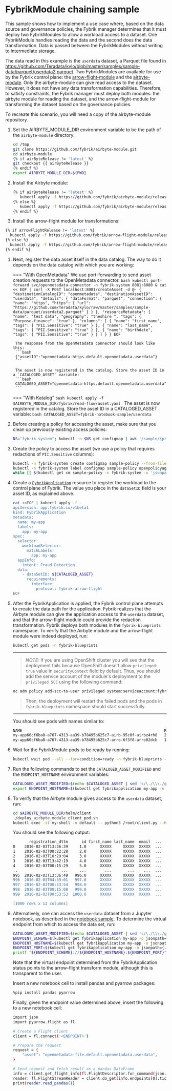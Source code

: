<!--
{% set arrowFlightRelease = get_module_version(FybrikRelease,arrowFlight) %}
{% set currentRelease = fybrik_version(FybrikRelease) %}
{% set currentImageTag = fybrik_image_version(FybrikRelease) %}
{% set airByteRelease = get_module_version(FybrikRelease,airByte) %}
-->
# FybrikModule chaining sample

This sample shows how to implement a use case where, based on the data source and governance policies, the Fybrik manager determines that it must deploy two FybrikModules to allow a workload access to a dataset. One FybrikModule handles reading the data and the second does the data transformation. Data is passed between the FybrikModules without writing to intermediate storage.

The data read in this example is the `userdata` dataset, a Parquet file found in https://github.com/Teradata/kylo/blob/master/samples/sample-data/parquet/userdata2.parquet. Two FybrikModules are available for use by the Fybrik control plane: the [arrow-flight-module](https://github.com/fybrik/arrow-flight-module) and the [airbyte-module](https://github.com/fybrik/airbyte-module). Only the airbyte-module can give read access to the dataset. However, it does not have any data transformation capabilities. Therefore, to satisfy constraints, the Fybrik manager must deploy both modules: the airbyte module for reading the dataset, and the arrow-flight-module for transforming the dataset based on the governance policies.

To recreate this scenario, you will need a copy of the airbyte-module repository.

1. Set the AIRBYTE_MODULE_DIR environment variable to be the path of the `airbyte-module` directory:
    ```bash
    cd /tmp
    git clone https://github.com/fybrik/airbyte-module.git
    cd airbyte-module
    {% if airByteRelease != 'latest' %}
    git checkout {{ airByteRelease }}
    {% endif %}
    export AIRBYTE_MODULE_DIR=${PWD}
    ```

1. Install the Airbyte module:
    ```bash
    {% if airByteRelease != 'latest' %}
       kubectl apply -f https://github.com/fybrik/airbyte-module/releases/download/{{ airByteRelease }}/module.yaml -n fybrik-system
    {% else %}
       kubectl apply -f https://github.com/fybrik/airbyte-module/releases/{{ airByteRelease }}/download/module.yaml -n fybrik-system
    {% endif %}
    ```

1. Install the arrow-flight module for transformations:
```bash
{% if arrowFlightRelease != 'latest' %}
  kubectl apply -f https://github.com/fybrik/arrow-flight-module/releases/download/{{ arrowFlightRelease }}/module.yaml -n fybrik-system
{% else %}
  kubectl apply -f https://github.com/fybrik/arrow-flight-module/releases/{{ arrowFlightRelease }}/download/module.yaml -n fybrik-system
{% endif %}
```

1. Next, register the data asset itself in the data catalog. The way to do it depends on the data catalog with which you are working:

    === "With OpenMetadata"
        We use port-forwarding to send asset creation requests to the OpenMetadata connector.
        ```bash
        kubectl port-forward svc/openmetadata-connector -n fybrik-system 8081:8080 &
        cat << EOF | curl -X POST localhost:8081/createAsset -d @-
        {
          "destinationCatalogID": "openmetadata",
          "destinationAssetID": "userdata",
          "details": {
            "dataFormat": "parquet",
            "connection": {
              "name": "https",
              "https": {
                "url": "https://github.com/Teradata/kylo/raw/master/samples/sample-data/parquet/userdata2.parquet"
              }
            }
          },
          "resourceMetadata": {
            "name": "test data",
            "geography": "theshire ",
            "tags": {
              "Purpose.finance": "true"
            },
            "columns": [
              {
                "name": "first_name",
                "tags": {
                  "PII.Sensitive": "true"
                }
              },
              {
                "name": "last_name",
                "tags": {
                  "PII.Sensitive": "true"
                }
              },
              {
                "name": "birthdate",
                "tags": {
                  "PII.Sensitive": "true"
                }
              }
            ]
          }
        }
        EOF
        ```

        The response from the OpenMetadata connector should look like this:
        ```bash
        {"assetID":"openmetadata-https.default.openmetadata.userdata"}
        ```

        The asset is now registered in the catalog. Store the asset ID in a `CATALOGED_ASSET` variable:
        ```bash
        CATALOGED_ASSET="openmetadata-https.default.openmetadata.userdata"
        ```

    === "With Katalog"
        ```bash
        kubectl apply -f $AIRBYTE_MODULE_DIR/fybrik/read-flow/asset.yaml
        ```
        The asset is now registered in the catalog. Store the asset ID in a CATALOGED_ASSET variable:
        ```bash
        CATALOGED_ASSET=fybrik-notebook-sample/userdata
        ```

1. Before creating a policy for accessing the asset, make sure that you clean up previously existing access policies:
   ```bash
   NS="fybrik-system"; kubectl -n $NS get configmap | awk '/sample/{print $1}' | xargs  kubectl delete -n $NS configmap
   ```

1. Create the policy to access the asset (we use a policy that requires redactions of `PII.Sensitive` columns):
   ```bash
   kubectl -n fybrik-system create configmap sample-policy --from-file=$AIRBYTE_MODULE_DIR/fybrik/sample-policy-restrictive.rego
   kubectl -n fybrik-system label configmap sample-policy openpolicyagent.org/policy=rego
   while [[ $(kubectl get cm sample-policy -n fybrik-system -o 'jsonpath={.metadata.annotations.openpolicyagent\.org/policy-status}') != '{"status":"ok"}' ]]; do echo "waiting for policy to be applied" && sleep 5; done
   ```

1. Create a [`FybrikApplication`](../reference/crds.md#fybrikapplication) resource to register the workload to the control plane of Fybrik. The value you place in the `dataSetID` field is your asset ID, as explained above.

    ```bash
    cat <<EOF | kubectl apply -f -
    apiVersion: app.fybrik.io/v1beta1
    kind: FybrikApplication
    metadata:
      name: my-app
      labels:
        app: my-app
    spec:
      selector:
        workloadSelector:
          matchLabels:
            app: my-app
      appInfo:
        intent: Fraud Detection
      data:
        - dataSetID: ${CATALOGED_ASSET}
          requirements:
            interface:
              protocol: fybrik-arrow-flight
    EOF
    ```

1. After the FybrikApplication is applied, the Fybrik control plane attempts to create the data path for the application. Fybrik realizes that the Airbyte module can give the application access to the `userdata` dataset, and that the arrow-flight module could provide the redaction transformation. Fybrik deploys both modules in the `fybrik-blueprints` namespace. To verify that the Airbyte module and the arrow-flight module were indeed deployed, run:
   ```bash
   kubectl get pods -n fybrik-blueprints
   ```
   ---
   > _NOTE:_ If you are using OpenShift cluster you will see that the deployment fails because OpenShift doesn't allow `privileged: true` value in `securityContext` field by default. Thus, you should add the service account of the module's deployment to the `privileged SCC` using the following command:
   ```bash
   oc adm policy add-scc-to-user privileged system:serviceaccount:fybrik-blueprints:<SERVICE_ACCOUNT_NAME>
   ```
   > Then, the deployment will restart the failed pods and the pods in `fybrik-blueprints` namespace should start successfully.
   ---

   You should see pods with names similar to:
   ```bash
   NAME                                                              READY   STATUS    RESTARTS   AGE
   my-app60cf6ba8-a767-4313-aa39-b78495b625c7-airb-95c0f-airbz4rh8   2/2     Running   0          88s
   my-app60cf6ba8-a767-4313-aa39-b78495b625c7-arro-6f3f8-arro82dcb   1/1     Running   0          87s
   ```

1. Wait for the FybrikModule pods to be ready by running:
   ```bash
   kubectl wait pod --all --for=condition=ready -n fybrik-blueprints --timeout 10m
   ```

1. Run the following commands to set the `CATALOGED_ASSET_MODIFIED` and the `ENDPOINT_HOSTNAME` environment variables:
   ```bash
   CATALOGED_ASSET_MODIFIED=$(echo $CATALOGED_ASSET | sed 's/\./\\\./g')
   export ENDPOINT_HOSTNAME=$(kubectl get fybrikapplication my-app -n fybrik-notebook-sample -o "jsonpath={.status.assetStates.${CATALOGED_ASSET_MODIFIED}.endpoint.fybrik-arrow-flight.hostname}")
   ```

1. To verify that the Airbyte module gives access to the `userdata` dataset, run:
   ```bash
   cd $AIRBYTE_MODULE_DIR/helm/client
   ./deploy_airbyte_module_client_pod.sh
   kubectl exec -it my-shell -n default -- python3 /root/client.py --host ${ENDPOINT_HOSTNAME} --port 80 --asset ${CATALOGED_ASSET}
   ```
   You should see the following output:
   ```bash
          registration_dttm      id first_name last_name  email  ...     country birthdate     salary                     title comments
   0    2016-02-03T13:36:39     1.0      XXXXX     XXXXX  XXXXX  ...   Indonesia     XXXXX  140249.37  Senior Financial Analyst         
   1    2016-02-03T00:22:28     2.0      XXXXX     XXXXX  XXXXX  ...       China     XXXXX        NaN                                   
   2    2016-02-03T18:29:04     3.0      XXXXX     XXXXX  XXXXX  ...      France     XXXXX  236219.26                   Teacher         
   3    2016-02-03T13:42:19     4.0      XXXXX     XXXXX  XXXXX  ...      Russia     XXXXX        NaN    Nuclear Power Engineer         
   4    2016-02-03T00:15:29     5.0      XXXXX     XXXXX  XXXXX  ...      France     XXXXX   50210.02             Senior Editor         
   ..                   ...     ...        ...       ...    ...  ...         ...       ...        ...                       ...      ...
   995  2016-02-03T13:36:49   996.0      XXXXX     XXXXX  XXXXX  ...       China     XXXXX  185421.82                                  "
   996  2016-02-03T04:39:01   997.0      XXXXX     XXXXX  XXXXX  ...    Malaysia     XXXXX  279671.68                                   
   997  2016-02-03T00:33:54   998.0      XXXXX     XXXXX  XXXXX  ...      Poland     XXXXX  112275.78                                   
   998  2016-02-03T00:15:08   999.0      XXXXX     XXXXX  XXXXX  ...  Kazakhstan     XXXXX   53564.76        Speech Pathologist         
   999  2016-02-03T00:53:53  1000.0      XXXXX     XXXXX  XXXXX  ...     Nigeria     XXXXX  239858.70                                   
   
   [1000 rows x 13 columns]
   ```

1. Alternatively, one can access the `userdata` dataset from a Jupyter notebook, as described in the [notebook sample](../notebook-read/#read-the-dataset-from-the-notebook). To determine the virtual endpoint from which to access the data set, run:
   ```bash
   CATALOGED_ASSET_MODIFIED=$(echo $CATALOGED_ASSET | sed 's/\./\\\./g')
   ENDPOINT_SCHEME=$(kubectl get fybrikapplication my-app -o jsonpath={.status.assetStates.${CATALOGED_ASSET_MODIFIED}.endpoint.fybrik-arrow-flight.scheme})
   ENDPOINT_HOSTNAME=$(kubectl get fybrikapplication my-app -o jsonpath={.status.assetStates.${CATALOGED_ASSET_MODIFIED}.endpoint.fybrik-arrow-flight.hostname})
   ENDPOINT_PORT=$(kubectl get fybrikapplication my-app -o jsonpath={.status.assetStates.${CATALOGED_ASSET_MODIFIED}.endpoint.fybrik-arrow-flight.port})
   printf "${ENDPOINT_SCHEME}://${ENDPOINT_HOSTNAME}:${ENDPOINT_PORT}"
   ```

   Note that the virtual endpoint determined from the FybrikApplication status points to the arrow-flight transform module, although this is transparent to the user.

   Insert a new notebook cell to install pandas and pyarrow packages:
   ```bash
   %pip install pandas pyarrow
   ```

   Finally, given the endpoint value determined above, insert the following to a new notebook cell:
   ```bash
   import json
   import pyarrow.flight as fl

   # Create a Flight client
   client = fl.connect('<ENDPOINT>')

   # Prepare the request
   request = {
       "asset": "openmetadata-file.default.openmetadata.userdata",
   }

   # Send request and fetch result as a pandas DataFrame
   info = client.get_flight_info(fl.FlightDescriptor.for_command(json.dumps(request)))
   reader: fl.FlightStreamReader = client.do_get(info.endpoints[0].ticket)
   print(reader.read_pandas())
   ```

